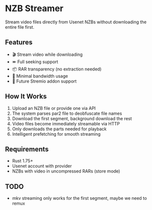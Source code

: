 # NZB Streamer

Stream video files directly from Usenet NZBs without downloading the entire file first.

## Features

- 🎬 Stream video while downloading
- ⏩ Full seeking support  
- 📦 RAR transparency (no extraction needed)
- 🚀 Minimal bandwidth usage
- 🔧 Future Stremio addon support

## How It Works

1. Upload an NZB file or provide one via API
1. The system parses par2 file to deobfuscate file names
1. Download the first segment, background download the rest
1. Video files become immediately streamable via HTTP
1. Only downloads the parts needed for playback
1. Intelligent prefetching for smooth streaming

## Requirements

- Rust 1.75+
- Usenet account with provider
- NZBs with video in uncompressed RARs (store mode)

## TODO

- mkv streaming only works for the first segment, maybe we need to remux